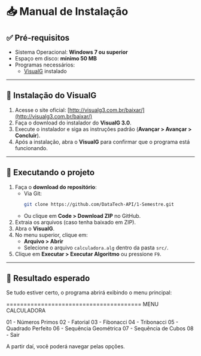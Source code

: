 # 📥 Manual de Instalação

## ✅ Pré-requisitos
- Sistema Operacional: **Windows 7 ou superior**
- Espaço em disco: **mínimo 50 MB**
- Programas necessários:
  - [VisualG](http://visualg3.com.br/baixar/) instalado

---

## 🔧 Instalação do VisualG
1. Acesse o site oficial: [http://visualg3.com.br/baixar/](http://visualg3.com.br/baixar/)
2. Faça o download do instalador do **VisualG 3.0**.
3. Execute o instalador e siga as instruções padrão (**Avançar > Avançar > Concluir**).
4. Após a instalação, abra o **VisualG** para confirmar que o programa está funcionando.

---

## 📂 Executando o projeto
1. Faça o **download do repositório**:
   - Via Git:
     ```bash
     git clone https://github.com/DataTech-API/1-Semestre.git
     ```
   - Ou clique em **Code > Download ZIP** no GitHub.
2. Extraia os arquivos (caso tenha baixado em ZIP).
3. Abra o **VisualG**.
4. No menu superior, clique em:
   - **Arquivo > Abrir**
   - Selecione o arquivo `calculadora.alg` dentro da pasta `src/`.
5. Clique em **Executar > Executar Algoritmo** ou pressione `F9`.

---

## 🎯 Resultado esperado
Se tudo estiver certo, o programa abrirá exibindo o menu principal:

=======================================
MENU CALCULADORA

01 - Números Primos
02 - Fatorial
03 - Fibonacci
04 - Tribonacci
05 - Quadrado Perfeito
06 - Sequência Geométrica
07 - Sequência de Cubos
08 - Sair


A partir daí, você poderá navegar pelas opções.

